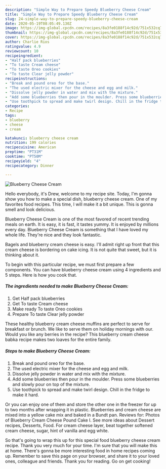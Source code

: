 ```yaml
---
description: "Simple Way to Prepare Speedy Blueberry Cheese Cream"
title: "Simple Way to Prepare Speedy Blueberry Cheese Cream"
slug: 24-simple-way-to-prepare-speedy-blueberry-cheese-cream
date: 2020-05-19T08:05:49.130Z
image: https://img-global.cpcdn.com/recipes/8a3fe0188f14c92d/751x532cq70/blueberry-cheese-cream-recipe-main-photo.jpg
thumbnail: https://img-global.cpcdn.com/recipes/8a3fe0188f14c92d/751x532cq70/blueberry-cheese-cream-recipe-main-photo.jpg
cover: https://img-global.cpcdn.com/recipes/8a3fe0188f14c92d/751x532cq70/blueberry-cheese-cream-recipe-main-photo.jpg
author: Charlie Rios
ratingvalue: 4.9
reviewcount: 10
recipeingredient:
- "Half pack blueberries"
- "To taste Cream cheese"
- "To taste Oreo cookies"
- "To taste Clear jelly powder"
recipeinstructions:
- "Break and pound oreo for the base."
- "The used electric mixer for the cheese and egg and milk."
- "Dissolve jelly powder in water and mix with the mixture."
- "Add some blueberries then pour in the moulder. Press some blueberries and slowly pour on top of the mixture."
- "Use toothpick to spread and make twirl design. Chill in the fridge to make it hard."
categories:
- Recipe
tags:
- blueberry
- cheese
- cream

katakunci: blueberry cheese cream 
nutrition: 199 calories
recipecuisine: American
preptime: "PT31M"
cooktime: "PT50M"
recipeyield: "4"
recipecategory: Dinner

---
```



![Blueberry Cheese Cream](https://img-global.cpcdn.com/recipes/8a3fe0188f14c92d/751x532cq70/blueberry-cheese-cream-recipe-main-photo.jpg)

Hello everybody, it's Drew, welcome to my recipe site. Today, I'm gonna show you how to make a special dish, blueberry cheese cream. One of my favorites food recipes. This time, I will make it a bit unique. This is gonna smell and look delicious.

Blueberry Cheese Cream is one of the most favored of recent trending meals on earth. It is easy, it is fast, it tastes yummy. It is enjoyed by millions every day. Blueberry Cheese Cream is something that I have loved my whole life. They're nice and they look fantastic.

Bagels and blueberry cream cheese is easy. I&#39;ll admit right up front that this cream cheese is bordering on cake icing. It is not quite that sweet, but it is thinking about it.


To begin with this particular recipe, we must first prepare a few components. You can have blueberry cheese cream using 4 ingredients and 5 steps. Here is how you cook that.

<!--inarticleads1-->

##### The ingredients needed to make Blueberry Cheese Cream:

1. Get Half pack blueberries
1. Get To taste Cream cheese
1. Make ready To taste Oreo cookies
1. Prepare To taste Clear jelly powder


These healthy blueberry cream cheese muffins are perfect to serve for breakfast or brunch. We like to serve them on holiday mornings with our. Would you like any berries in the recipe? This blueberry cream cheese babka recipe makes two loaves for the entire family. 

<!--inarticleads2-->

##### Steps to make Blueberry Cheese Cream:

1. Break and pound oreo for the base.
1. The used electric mixer for the cheese and egg and milk.
1. Dissolve jelly powder in water and mix with the mixture.
1. Add some blueberries then pour in the moulder. Press some blueberries and slowly pour on top of the mixture.
1. Use toothpick to spread and make twirl design. Chill in the fridge to make it hard.


Or you can enjoy one of them and store the other one in the freezer for up to two months after wrapping it in plastic. Blueberries and cream cheese are mixed into a yellow cake mix and baked in a Bundt pan. Reviews for: Photos of Blueberry Cream Cheese Pound Cake I. See more ideas about Dessert recipes, Desserts, Food. For cream cheese layer, beat together softened cream cheese, sugar, hint of vanilla and egg white. 

So that's going to wrap this up for this special food blueberry cheese cream recipe. Thank you very much for your time. I'm sure that you will make this at home. There's gonna be more interesting food in home recipes coming up. Remember to save this page on your browser, and share it to your loved ones, colleague and friends. Thank you for reading. Go on get cooking!
